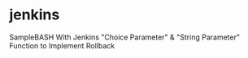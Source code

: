 # jenkins

SampleBASH With Jenkins "Choice Parameter" & "String Parameter" Function to Implement Rollback
